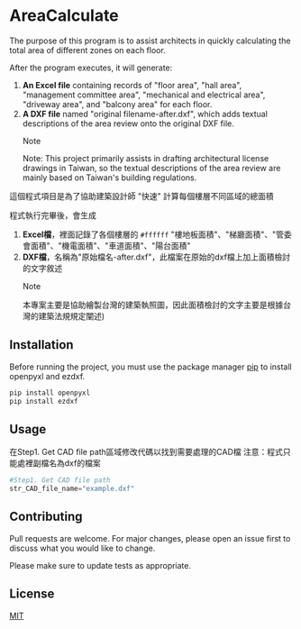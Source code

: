 # AreaCalculate

The purpose of this program is to assist architects in quickly calculating the total area of different zones on each floor.

After the program executes, it will generate:

1. **An Excel file** containing records of "floor area", "hall area", "management committee area", "mechanical and electrical area", "driveway area", and "balcony area" for each floor.
2. **A DXF file** named "original filename-after.dxf", which adds textual descriptions of the area review onto the original DXF file.
   > [!NOTE]
   > Note: This project primarily assists in drafting architectural license drawings in Taiwan, so the textual descriptions of the area review are mainly based on Taiwan's building regulations.

這個程式項目是為了協助建築設計師 "快速" 計算每個樓層不同區域的總面積

程式執行完畢後，會生成
1. **Excel檔**，裡面記錄了各個樓層的 `#ffffff` "樓地板面積"、"梯廳面積"、"管委會面積"、"機電面積"、"車道面積"、"陽台面積"
2. **DXF檔**，名稱為"原始檔名-after.dxf"，此檔案在原始的dxf檔上加上面積檢討的文字敘述
   > [!NOTE]
   > 本專案主要是協助繪製台灣的建築執照圖，因此面積檢討的文字主要是根據台灣的建築法規規定闡述)


## Installation

Before running the project, you must use the package manager [pip](https://pip.pypa.io/en/stable/) to install openpyxl and ezdxf.

```bash
pip install openpyxl
pip install ezdxf
```

## Usage

在Step1. Get CAD file path區域修改代碼以找到需要處理的CAD檔
注意：程式只能處裡副檔名為dxf的檔案
```python
#Step1. Get CAD file path
str_CAD_file_name="example.dxf"
```

## Contributing

Pull requests are welcome. For major changes, please open an issue first
to discuss what you would like to change.

Please make sure to update tests as appropriate.

## License

[MIT](https://choosealicense.com/licenses/mit/)

